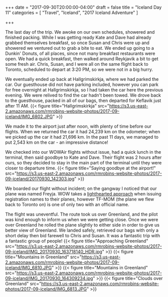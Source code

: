 +++
date = "2017-09-30T20:00:00-04:00"
draft = false
title = "Iceland Day 11"
categories = [ "Travel", "Iceland", "2017 Iceland Adventure" ]

+++

The last day of the trip. We awoke on our own schedules, showered and finished packing. While I was getting ready Kate and Dave had already grabbed themselves breakfast, so once Susan and Chris were up and showered we ventured out to grab a bite to eat. We ended up going to a Dunkin' Donuts, of all places, since not many breakfast restaurants were open. We had a quick breakfast, then walked around Reykjavik a bit to get some fresh air. Chris, Susan, and I were all on the same flight back to Toronto, scheduled to depart at 3:20 PM, so we were not in a big hurry.

We eventually ended up back at Hallgrimskirkja, where we had parked the car. Our guesthouse did not have parking included, however you can park for free overnight at Hallgrimskirkja, so I had taken the car here the previous evening. We were relived to find the car hadn't been towed. We drove back to the guesthouse, packed in all of our bags, then departed for Keflavik just after 11 AM.
{{< figure title="Hallgrimskirkja" src="https://s3.us-east-2.amazonaws.com/rmrobins-website-photos/2017-09-iceland/IMG_6802.JPG" >}}

We made it to the airport just after noon, with plenty of time before our flights. When we returned the car it had 24,239 km on the odometer; when we picked up the car it had 21,696 km. In the past 11 days, we managed to put 2,543 km on the car - an impressive distance!

We checked into our WOWAir flights without issue, had a quick lunch in the terminal, then said goodbye to Kate and Dave. Their flight was 2 hours after ours, so they decided to stay in the main part of the terminal until they were closer to departure time.
{{< figure title="Saying goodbye at the airport!" src="https://s3.us-east-2.amazonaws.com/rmrobins-website-photos/2017-09-iceland/20170930_142303.jpg" >}}

We boarded our flight without incident; on the gangway I noticed that our plane was named Freyja. WOW takes a [lighthearted approach](https://wowair.us/about-us/wow-aircraft/meet-the-wow-fleet/) when issuing registration names to their planes, however TF-MOM (the plane we flew back to Toronto on) is one of only two with an official name.

The flight was uneventful. The route took us over Greenland, and the pilot was kind enough to inform us when we were getting close. Once we were over Greenland he rolled the plane slightly to either side in order to give us better view of Greenland. We landed safely, retrieved our bags with only a short delay then bid farewell to Chris and Susan. It was a fantastic trip with a fantastic group of people!
{{< figure title="Approaching Greenland" src="https://s3.us-east-2.amazonaws.com/rmrobins-website-photos/2017-09-iceland/IMG_20170930_163718140_HDR.jpg" >}}
{{< figure title="Mountains in Greenland" src="https://s3.us-east-2.amazonaws.com/rmrobins-website-photos/2017-09-iceland/IMG_6810.JPG" >}}
{{< figure title="Mountains in Greenland" src="https://s3.us-east-2.amazonaws.com/rmrobins-website-photos/2017-09-iceland/IMG_20170930_164309234.jpg" >}}
{{< figure title="Clouds over Greenland" src="https://s3.us-east-2.amazonaws.com/rmrobins-website-photos/2017-09-iceland/IMG_6813.JPG" >}}
